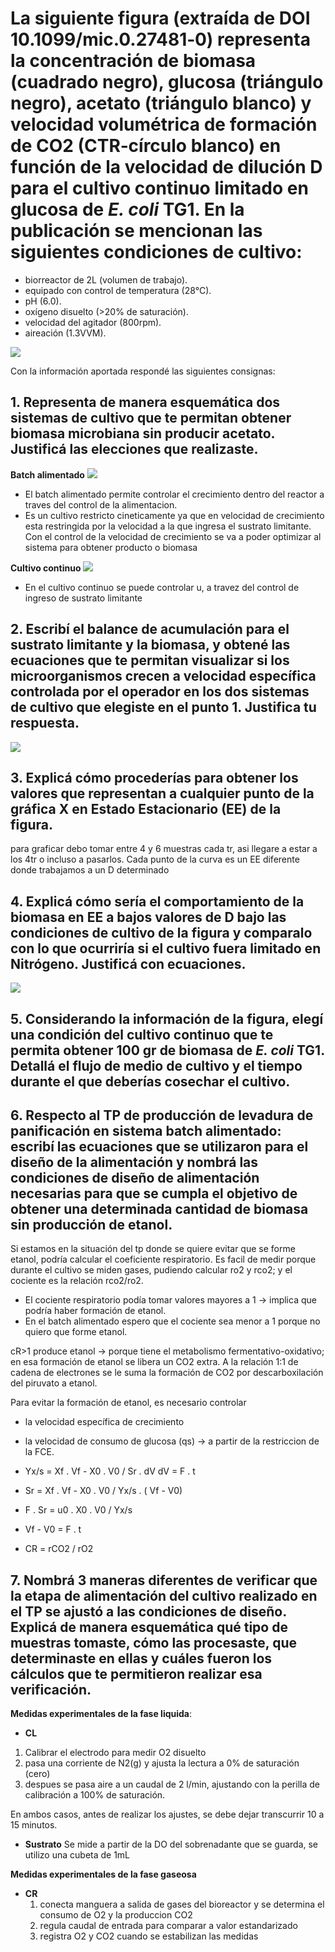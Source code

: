 # La siguiente figura (extraída de DOI 10.1099/mic.0.27481‐0) representa la concentración de biomasa (cuadrado negro), glucosa (triángulo negro), acetato (triángulo blanco) y velocidad volumétrica de formación de CO2 (CTR‐círculo blanco) en función de la velocidad de dilución D para el cultivo continuo limitado en glucosa de *E. coli* TG1. En la publicación se mencionan las siguientes condiciones de cultivo:

- biorreactor de 2L (volumen de trabajo).
- equipado con control de temperatura (28°C).
- pH (6.0).
- oxígeno disuelto (>20% de saturación).
- velocidad del agitador (800rpm).
- aireación (1.3VVM).

![](https://i.imgur.com/RERlydT.png)

Con la información aportada respondé las siguientes consignas:

## 1. Representa de manera esquemática dos sistemas de cultivo que te permitan obtener biomasa microbiana sin producir acetato. Justificá las elecciones que realizaste.

**Batch alimentado**
   ![](https://i.imgur.com/kWWnFtF.png)

- El batch alimentado permite controlar el crecimiento dentro del reactor a traves del control de la alimentacion.
- Es un cultivo restricto cineticamente ya que en velocidad de crecimiento esta restringida por la velocidad a la que ingresa el sustrato limitante. Con el control de la velocidad de crecimiento se va a poder optimizar al sistema para obtener producto o biomasa

**Cultivo continuo**
![](https://i.imgur.com/rySWgR9.png)
- En el cultivo continuo se puede controlar u, a travez del control de ingreso de sustrato limitante

## 2. Escribí el balance de acumulación para el sustrato limitante y la biomasa, y obtené las ecuaciones que te permitan visualizar si los microorganismos crecen a velocidad específica controlada por el operador en los dos sistemas de cultivo que elegiste en el punto 1. Justifica tu respuesta.

![](https://i.imgur.com/yUUQgfn.png)


## 3. Explicá cómo procederías para obtener los valores que representan a cualquier punto de la gráfica X en Estado Estacionario (EE) de la figura.

para graficar debo tomar entre 4 y 6 muestras cada tr, asi llegare a estar a los 4tr o incluso a pasarlos. Cada punto de la curva es un EE diferente donde trabajamos a un D determinado

## 4. Explicá cómo sería el comportamiento de la biomasa en EE a bajos valores de D bajo las condiciones de cultivo de la figura y comparalo con lo que ocurriría si el cultivo fuera limitado en Nitrógeno. Justificá con ecuaciones.

![](https://i.imgur.com/kYLHfbD.jpg)

## 5. Considerando la información de la figura, elegí una condición del cultivo continuo que te permita obtener 100 gr de biomasa de *E. coli* TG1. Detallá el flujo de medio de cultivo y el tiempo durante el que deberías cosechar el cultivo.

## 6. Respecto al TP de producción de levadura de panificación en sistema batch alimentado: escribí las ecuaciones que se utilizaron para el diseño de la alimentación y nombrá las condiciones de diseño de alimentación necesarias para que se cumpla el objetivo de obtener una determinada cantidad de biomasa sin producción de etanol.

Si estamos en la situación del tp donde se quiere evitar que se forme etanol, podría calcular el coeficiente respiratorio. Es facil de medir porque durante el cultivo se miden gases, pudiendo calcular ro2 y rco2; y el cociente es la relación rco2/ro2.

- El cociente respiratorio podía tomar valores mayores a 1 → implica que podría haber formación de etanol.
- En el batch alimentado espero que el cociente sea menor a 1 porque no quiero que forme etanol.

cR>1 produce etanol → porque tiene el metabolismo fermentativo-oxidativo; en esa formación de etanol se libera un CO2 extra. A la relación 1:1 de cadena de electrones se le suma la formación de CO2 por descarboxilación del piruvato a etanol.

Para evitar la formación de etanol, es necesario controlar 
- la velocidad específica de crecimiento 
- la velocidad de consumo de glucosa (qs) → a partir de la restriccion de la FCE. 

- Yx/s = Xf . Vf - X0 . V0 / Sr . dV
  dV = F . t

- Sr = Xf . Vf - X0 . V0 / Yx/s . ( Vf - V0)
- F . Sr = u0 . X0 . V0 / Yx/s
- Vf - V0 = F . t
- CR = rCO2 / rO2

## 7. Nombrá 3 maneras diferentes de verificar que la etapa de alimentación del cultivo realizado en el TP se ajustó a las condiciones de diseño. Explicá de manera esquemática qué tipo de muestras tomaste, cómo las procesaste, que determinaste en ellas y cuáles fueron los cálculos que te permitieron realizar esa verificación.

**Medidas experimentales de la fase liquida**:
- **CL**
1. Calibrar el electrodo para medir O2 disuelto 
2. pasa una corriente de N2(g) y ajusta la lectura a 0% de saturación (cero)
3. despues se pasa aire a un caudal de 2 l/min, ajustando con la perilla de calibración a 100% de saturación. 

En ambos casos, antes de realizar los ajustes, se debe dejar transcurrir 10 a 15 minutos.

- **Sustrato**
	Se mide a partir de la DO del sobrenadante que se guarda, se utilizo una cubeta de 1mL


**Medidas experimentales de la fase gaseosa**
- **CR**
	1. conecta manguera a salida de gases del bioreactor y se determina el consumo de O2 y la produccion CO2
	2. regula caudal de entrada para comparar a valor estandarizado
	3. registra O2 y CO2 cuando se estabilizan las medidas

